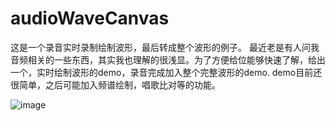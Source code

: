 # audioWaveCanvas
这是一个录音实时录制绘制波形，最后转成整个波形的例子。
最近老是有人问我音频相关的一些东西，其实我也理解的很浅显。为了方便给位能够快速了解，给出一个，实时绘制波形的demo，录音完成加入整个完整波形的demo.
demo目前还很简单，之后可能加入频谱绘制，唱歌比对等的功能。


![image](https://github.com/cokuscz/audioWaveCanvas/img/Screenshot_2016-08-11-16-57-20_com.cokus.audiocan.png)

